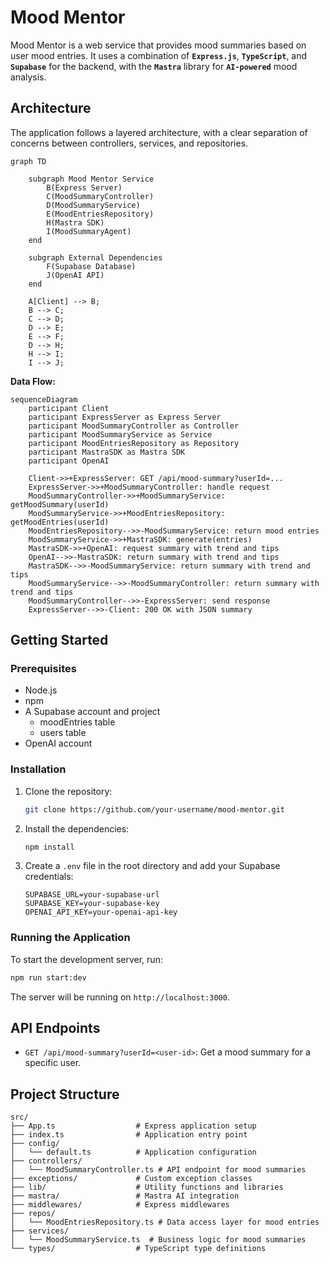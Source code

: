 # Mood Mentor

Mood Mentor is a web service that provides mood summaries based on user mood entries. It uses a combination of **`Express.js`**, **`TypeScript`**, and **`Supabase`** for the backend, with the **`Mastra`** library for **`AI-powered`** mood analysis.

## Architecture

The application follows a layered architecture, with a clear separation of concerns between controllers, services, and repositories.

```mermaid
graph TD

    subgraph Mood Mentor Service
        B(Express Server)
        C(MoodSummaryController)
        D(MoodSummaryService)
        E(MoodEntriesRepository)
        H(Mastra SDK)
        I(MoodSummaryAgent)
    end

    subgraph External Dependencies
        F(Supabase Database)
        J(OpenAI API)
    end

    A[Client] --> B;
    B --> C;
    C --> D;
    D --> E;
    E --> F;
    D --> H;
    H --> I;
    I --> J;
```

**Data Flow:**

```mermaid
sequenceDiagram
    participant Client
    participant ExpressServer as Express Server
    participant MoodSummaryController as Controller
    participant MoodSummaryService as Service
    participant MoodEntriesRepository as Repository
    participant MastraSDK as Mastra SDK
    participant OpenAI

    Client->>+ExpressServer: GET /api/mood-summary?userId=...
    ExpressServer->>+MoodSummaryController: handle request
    MoodSummaryController->>+MoodSummaryService: getMoodSummary(userId)
    MoodSummaryService->>+MoodEntriesRepository: getMoodEntries(userId)
    MoodEntriesRepository-->>-MoodSummaryService: return mood entries
    MoodSummaryService->>+MastraSDK: generate(entries)
    MastraSDK->>+OpenAI: request summary with trend and tips
    OpenAI-->>-MastraSDK: return summary with trend and tips
    MastraSDK-->>-MoodSummaryService: return summary with trend and tips
    MoodSummaryService-->>-MoodSummaryController: return summary with trend and tips
    MoodSummaryController-->>-ExpressServer: send response
    ExpressServer-->>-Client: 200 OK with JSON summary
```

## Getting Started

### Prerequisites

- Node.js
- npm
- A Supabase account and project 
  - moodEntries table 
  - users table
- OpenAI account

### Installation

1.  Clone the repository:
    ```bash
    git clone https://github.com/your-username/mood-mentor.git
    ```
2.  Install the dependencies:
    ```bash
    npm install
    ```
3.  Create a `.env` file in the root directory and add your Supabase credentials:
    ```
    SUPABASE_URL=your-supabase-url
    SUPABASE_KEY=your-supabase-key
    OPENAI_API_KEY=your-openai-api-key
    ```

### Running the Application

To start the development server, run:

```bash
npm run start:dev
```

The server will be running on `http://localhost:3000`.

## API Endpoints

- `GET /api/mood-summary?userId=<user-id>`: Get a mood summary for a specific user.

## Project Structure

```
src/
├── App.ts                  # Express application setup
├── index.ts                # Application entry point
├── config/
│   └── default.ts          # Application configuration
├── controllers/
│   └── MoodSummaryController.ts # API endpoint for mood summaries
├── exceptions/             # Custom exception classes
├── lib/                    # Utility functions and libraries
├── mastra/                 # Mastra AI integration
├── middlewares/            # Express middlewares
├── repos/
│   └── MoodEntriesRepository.ts # Data access layer for mood entries
├── services/
│   └── MoodSummaryService.ts  # Business logic for mood summaries
└── types/                  # TypeScript type definitions
```
